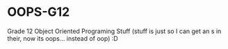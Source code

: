# OOPS-G12
Grade 12 Object Oriented Programing Stuff (stuff is just so I can get an s in their, now its oops... instead of oop) :D

